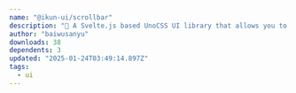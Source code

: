 ```yaml
---
name: "@ikun-ui/scrollbar"
description: "🐔 A Svelte.js based UnoCSS UI library that allows you to make websites"
author: "baiwusanyu"
downloads: 38
dependents: 3
updated: "2025-01-24T03:49:14.897Z"
tags: 
  - ui
---
```

